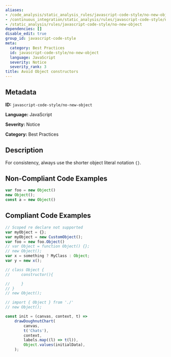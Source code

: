 ```yaml
---
aliases:
- /code_analysis/static_analysis_rules/javascript-code-style/no-new-object
- /continuous_integration/static_analysis/rules/javascript-code-style/no-new-object
- /static_analysis/rules/javascript-code-style/no-new-object
dependencies: []
disable_edit: true
group_id: javascript-code-style
meta:
  category: Best Practices
  id: javascript-code-style/no-new-object
  language: JavaScript
  severity: Notice
  severity_rank: 3
title: Avoid Object constructors
---
```

<!--  SOURCED FROM https://github.com/DataDog/datadog-static-analyzer-rule-docs -->


## Metadata
**ID:** `javascript-code-style/no-new-object`

**Language:** JavaScript

**Severity:** Notice

**Category:** Best Practices

## Description
For consistency, always use the shorter object literal notation `{}`.

## Non-Compliant Code Examples
```javascript
var foo = new Object()
new Object();
const a = new Object()

```

## Compliant Code Examples
```javascript
// Scoped re declare not supported
var myObject = {};
var myObject = new CustomObject();
var foo = new foo.Object()
// var Object = function Object() {};
// new Object();
var x = something ? MyClass : Object;
var y = new x();

// class Object {
//     constructor(){

//     }
// }
// new Object();

// import { Object } from './'
// new Object();

const init = (canvas, context, t) =>
	drawDoughnutChart(
		canvas,
		t('Chats'),
		context,
		labels.map((l) => t(l)),
		Object.values(initialData),
	);
```
